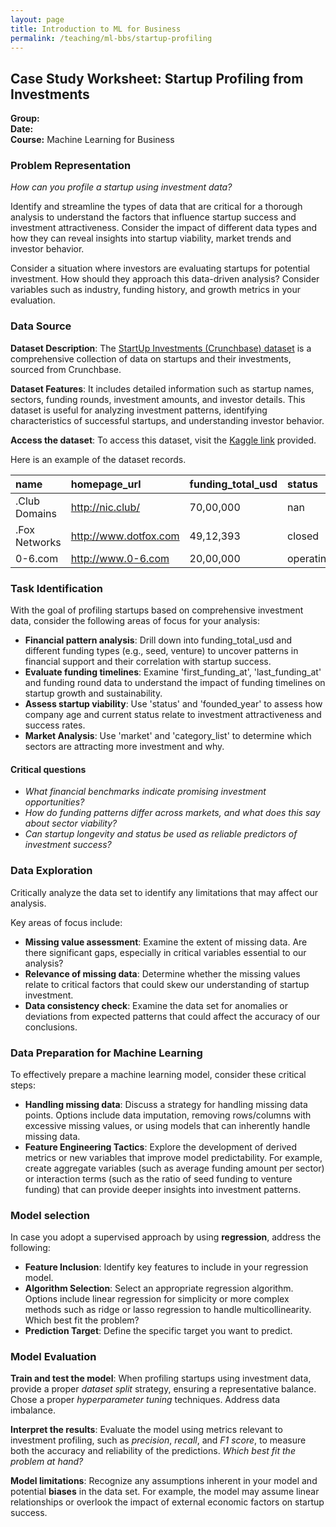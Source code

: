 ```yaml
---
layout: page
title: Introduction to ML for Business
permalink: /teaching/ml-bbs/startup-profiling
---
```


## Case Study Worksheet: Startup Profiling from Investments

**Group:**  
**Date:**  
**Course:** Machine Learning for Business

### Problem Representation

*How can you profile a startup using investment data?*

Identify and streamline the types of data that are critical for a thorough analysis to understand the factors that influence startup success and investment attractiveness. Consider the impact of different data types and how they can reveal insights into startup viability, market trends and investor behavior.

Consider a situation where investors are evaluating startups for potential investment. How should they approach this data-driven analysis? Consider variables such as industry, funding history, and growth metrics in your evaluation.

### Data Source

**Dataset Description**:
The [StartUp Investments (Crunchbase) dataset](https://www.kaggle.com/datasets/arindam235/startup-investments-crunchbase/data) is a comprehensive collection of data on startups and their investments, sourced from Crunchbase.

**Dataset Features**:
It includes detailed information such as startup names, sectors, funding rounds, investment amounts, and investor details. This dataset is useful for analyzing investment patterns, identifying characteristics of successful startups, and understanding investor behavior.

**Access the dataset**:
To access this dataset, visit the [Kaggle link](https://www.kaggle.com/datasets/arindam235/startup-investments-crunchbase/data) provided.

Here is an example of the dataset records.

| name          | homepage_url          |  funding_total_usd    | status    | country_code   |
|:--------------|:----------------------|:----------------------|:----------|:---------------|
| .Club Domains | <http://nic.club/>      | 70,00,000             | nan       | USA            |
| .Fox Networks | <http://www.dotfox.com> | 49,12,393             | closed    | ARG            |
| 0-6.com       | <http://www.0-6.com>    | 20,00,000             | operating | nan            |

### Task Identification

With the goal of profiling startups based on comprehensive investment data, consider the following areas of focus for your analysis:

- **Financial pattern analysis**: Drill down into funding_total_usd and different funding types (e.g., seed, venture) to uncover patterns in financial support and their correlation with startup success.
- **Evaluate funding timelines**: Examine 'first_funding_at', 'last_funding_at' and funding round data to understand the impact of funding timelines on startup growth and sustainability.
- **Assess startup viability**: Use 'status' and 'founded_year' to assess how company age and current status relate to investment attractiveness and success rates.
- **Market Analysis**: Use 'market' and 'category_list' to determine which sectors are attracting more investment and why.

#### Critical questions

- *What financial benchmarks indicate promising investment opportunities?*
- *How do funding patterns differ across markets, and what does this say about sector viability?*
- *Can startup longevity and status be used as reliable predictors of investment success?*

### Data Exploration

Critically analyze the data set to identify any limitations that may affect our analysis.

Key areas of focus include:

- **Missing value assessment**: Examine the extent of missing data. Are there significant gaps, especially in critical variables essential to our analysis?
- **Relevance of missing data**: Determine whether the missing values relate to critical factors that could skew our understanding of startup investment.
- **Data consistency check**: Examine the data set for anomalies or deviations from expected patterns that could affect the accuracy of our conclusions.

### Data Preparation for Machine Learning

To effectively prepare a machine learning model, consider these critical steps:

- **Handling missing data**: Discuss a strategy for handling missing data points. Options include data imputation, removing rows/columns with excessive missing values, or using models that can inherently handle missing data.
- **Feature Engineering Tactics**: Explore the development of derived metrics or new variables that improve model predictability. For example, create aggregate variables (such as average funding amount per sector) or interaction terms (such as the ratio of seed funding to venture funding) that can provide deeper insights into investment patterns.

### Model selection

In case you adopt a supervised approach by using **regression**, address the following:

- **Feature Inclusion**: Identify key features to include in your regression model.
- **Algorithm Selection**: Select an appropriate regression algorithm. Options include linear regression for simplicity or more complex methods such as ridge or lasso regression to handle multicollinearity. Which best fit the problem?
- **Prediction Target**: Define the specific target you want to predict.

### Model Evaluation

**Train and test the model**:
When profiling startups using investment data, provide a proper *dataset split* strategy, ensuring a representative balance. Chose a proper *hyperparameter tuning* techniques. Address data imbalance.

**Interpret the results**:
Evaluate the model using metrics relevant to investment profiling, such as *precision*, *recall*, and *F1 score*, to measure both the accuracy and reliability of the predictions. *Which best fit the problem at hand?*

**Model limitations**:
Recognize any assumptions inherent in your model and potential **biases** in the data set. For example, the model may assume linear relationships or overlook the impact of external economic factors on startup success.
